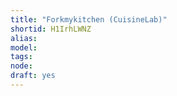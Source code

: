 ```yaml
---
title: "Forkmykitchen (CuisineLab)"
shortid: H1IrhLWNZ
alias: 
model: 
tags: 
node: 
draft: yes
--- 
```

 